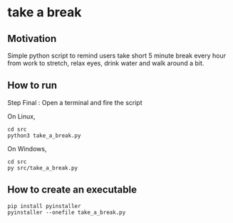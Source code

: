 # take a break

## Motivation
Simple python script to remind users take short 5 minute break every hour from work to stretch, relax eyes, drink water and walk around a bit.


## How to run

Step Final : Open a terminal and fire the script

On Linux,


    cd src
    python3 take_a_break.py


On Windows,

    cd src
    py src/take_a_break.py

    
## How to create an executable

    pip install pyinstaller
    pyinstaller --onefile take_a_break.py

